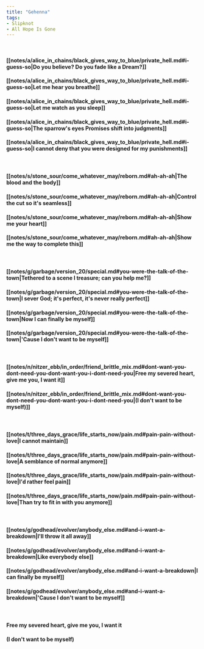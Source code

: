 ```yaml
---
title: "Gehenna"
tags:
- Slipknot
- All Hope Is Gone
---
```

&nbsp;
#### [[notes/a/alice_in_chains/black_gives_way_to_blue/private_hell.md#i-guess-so|Do you believe? Do you fade like a Dream?]]
#### [[notes/a/alice_in_chains/black_gives_way_to_blue/private_hell.md#i-guess-so|Let me hear you breathe]]
#### [[notes/a/alice_in_chains/black_gives_way_to_blue/private_hell.md#i-guess-so|Let me watch as you sleep]]
#### [[notes/a/alice_in_chains/black_gives_way_to_blue/private_hell.md#i-guess-so|The sparrow's eyes  Promises shift into judgments]]
#### [[notes/a/alice_in_chains/black_gives_way_to_blue/private_hell.md#i-guess-so|I cannot deny that you were designed for my punishments]]
&nbsp;
#### [[notes/s/stone_sour/come_whatever_may/reborn.md#ah-ah-ah|The blood and the body]]
#### [[notes/s/stone_sour/come_whatever_may/reborn.md#ah-ah-ah|Control the cut so it's seamless]]
#### [[notes/s/stone_sour/come_whatever_may/reborn.md#ah-ah-ah|Show me your heart]]
#### [[notes/s/stone_sour/come_whatever_may/reborn.md#ah-ah-ah|Show me the way to complete this]]
&nbsp;
#### [[notes/g/garbage/version_20/special.md#you-were-the-talk-of-the-town|Tethered to a scene I treasure; can you help me?]]
#### [[notes/g/garbage/version_20/special.md#you-were-the-talk-of-the-town|I sever God; it's perfect, it's never really perfect]]
#### [[notes/g/garbage/version_20/special.md#you-were-the-talk-of-the-town|Now  I can finally be myself]]
#### [[notes/g/garbage/version_20/special.md#you-were-the-talk-of-the-town|'Cause I don't want to be myself]]
&nbsp;
#### [[notes/n/nitzer_ebb/in_order/friend_brittle_mix.md#dont-want-you-dont-need-you-dont-want-you-i-dont-need-you|Free my severed heart, give me you, I want it]]
#### [[notes/n/nitzer_ebb/in_order/friend_brittle_mix.md#dont-want-you-dont-need-you-dont-want-you-i-dont-need-you|(I don't want to be myself)]]
&nbsp;
#### [[notes/t/three_days_grace/life_starts_now/pain.md#pain-pain-without-love|I cannot maintain]]
#### [[notes/t/three_days_grace/life_starts_now/pain.md#pain-pain-without-love|A semblance of normal anymore]]
#### [[notes/t/three_days_grace/life_starts_now/pain.md#pain-pain-without-love|I'd rather feel pain]]
#### [[notes/t/three_days_grace/life_starts_now/pain.md#pain-pain-without-love|Than try to fit in with you anymore]]
&nbsp;
#### [[notes/g/godhead/evolver/anybody_else.md#and-i-want-a-breakdown|I'll throw it all away]]
#### [[notes/g/godhead/evolver/anybody_else.md#and-i-want-a-breakdown|Like everybody else]]
#### [[notes/g/godhead/evolver/anybody_else.md#and-i-want-a-breakdown|I can finally be myself]]
#### [[notes/g/godhead/evolver/anybody_else.md#and-i-want-a-breakdown|'Cause I don't want to be myself]]
&nbsp;
#### Free my severed heart, give me you, I want it
#### (I don't want to be myself)
